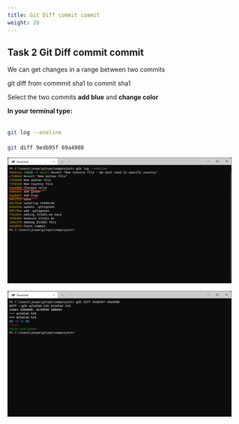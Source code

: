 ```yaml
---
title: Git Diff commit commit
weight: 20
---
```


## Task 2 Git Diff commit commit

We can get changes in a range between two commits

git diff from commmit sha1 to commit sha1

Select the two commits __add blue__ and __change color__

__In your terminal type:__

```bash

git log --oneline

git diff 9edb95f 69a4908

```

![Alt text](images/003_git_log.png?raw=true "git log")

![Alt text](images/004_git_diff_commit_commit.png?raw=true "git diff commit commit")
